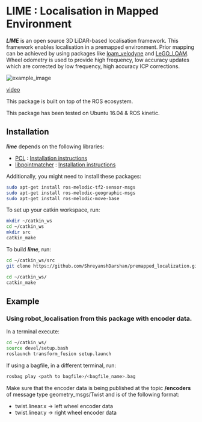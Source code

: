 # LIME : Localisation in Mapped Environment
***LIME*** is an open source 3D LiDAR-based localisation framework. This framework enables localisation in a premapped environment. Prior mapping can be achieved by using packages like [loam_velodyne](https://github.com/laboshinl/loam_velodyne) and [LeGO_LOAM](https://github.com/RobustFieldAutonomyLab/LeGO-LOAM). Wheel odometry is used to provide high frequency, low accuracy updates which are corrected by low frequency, high accuracy ICP corrections.

![example_image](https://i.ytimg.com/vi/flL5gf0JXh4/maxresdefault.jpg)

[video](https://www.youtube.com/watch?v=flL5gf0JXh4)

This package is built on top of the ROS ecosystem.

This package has been tested on Ubuntu 16.04 & ROS kinetic.
## Installation
***lime*** depends on the following libraries:
  - [PCL](https://github.com/PointCloudLibrary/pcl) : [Installation instructions](http://pointclouds.org/downloads/linux.html)
  - [libpointmatcher](https://github.com/ethz-asl/libpointmatcher) : [Installation instructions](https://github.com/ethz-asl/libpointmatcher/blob/master/doc/Compilation.md)

Additionally, you might need to install these packages:
```bash
sudo apt-get install ros-melodic-tf2-sensor-msgs
sudo apt-get install ros-melodic-geographic-msgs
sudo apt-get install ros-melodic-move-base
```

To set up your catkin workspace, run:
```bash
mkdir ~/catkin_ws
cd ~/catkin_ws
mkdir src
catkin_make
```

To build ***lime***, run:
```bash
cd ~/catkin_ws/src
git clone https://github.com/ShreyanshDarshan/premapped_localization.git

cd ~/catkin_ws/
catkin_make
```

## Example
### Using robot_localisation from this package with encoder data.
In a terminal execute:
```bash
cd ~/catkin_ws/
source devel/setup.bash
roslaunch transform_fusion setup.launch
```
If using a bagfile, in a different terminal, run:
```bash
rosbag play <path to bagfile>/<bagfile_name>.bag
```
Make sure that the encoder data is being published at the topic **/encoders** of message type geometry_msgs/Twist and is of the following format:
  - twist.linear.x -> left wheel encoder data
  - twist.linear.y -> right wheel encoder data
